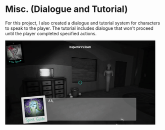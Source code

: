 # Misc. (Dialogue and Tutorial)

For this project, I also created a dialogue and tutorial system for characters to speak to the player. The tutorial includes dialogue that won't proceed until the player completed specified actions.

![](../gifs/HTHHM_talking.gif)